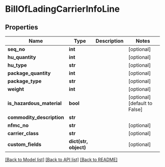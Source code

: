 # BillOfLadingCarrierInfoLine

## Properties
Name | Type | Description | Notes
------------ | ------------- | ------------- | -------------
**seq_no** | **int** |  | [optional] 
**hu_quantity** | **int** |  | [optional] 
**hu_type** | **str** |  | [optional] 
**package_quantity** | **int** |  | [optional] 
**package_type** | **str** |  | [optional] 
**weight** | **int** |  | [optional] 
**is_hazardous_material** | **bool** |  | [optional] [default to False]
**commodity_description** | **str** |  | 
**nfmc_no** | **str** |  | [optional] 
**carrier_class** | **str** |  | [optional] 
**custom_fields** | **dict(str, object)** |  | [optional] 

[[Back to Model list]](../README.md#documentation-for-models) [[Back to API list]](../README.md#documentation-for-api-endpoints) [[Back to README]](../README.md)


